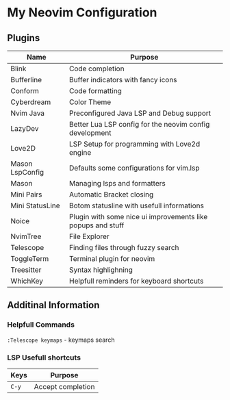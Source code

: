 # My Neovim Configuration

## Plugins

| Name            | Purpose                                                     |
| --------------- | ----------------------------------------------------------- |
| Blink           | Code completion                                             |
| Bufferline      | Buffer indicators with fancy icons                          |
| Conform         | Code formatting                                             |
| Cyberdream      | Color Theme                                                 |
| Nvim Java       | Preconfigured Java LSP and Debug support                    |
| LazyDev         | Better Lua LSP config for the neovim config development     |
| Love2D          | LSP Setup for programming with Love2d engine                |
| Mason LspConfig | Defaults some configurations for vim.lsp                    |
| Mason           | Managing lsps and formatters                                |
| Mini Pairs      | Automatic Bracket closing                                   |
| Mini StatusLine | Botom statusline with usefull informations                  |
| Noice           | Plugin with some nice ui improvements like popups and stuff |
| NvimTree        | File Explorer                                               |
| Telescope       | Finding files through fuzzy search                          |
| ToggleTerm      | Terminal plugin for neovim                                  |
| Treesitter      | Syntax highlighning                                         |
| WhichKey        | Helpfull reminders for keyboard shortcuts                   |

## Additinal Information

### Helpfull Commands

`:Telescope keymaps` - keymaps search

### LSP Usefull shortcuts

| Keys  | Purpose           |
| ----- | ----------------- |
| `C-y` | Accept completion |
